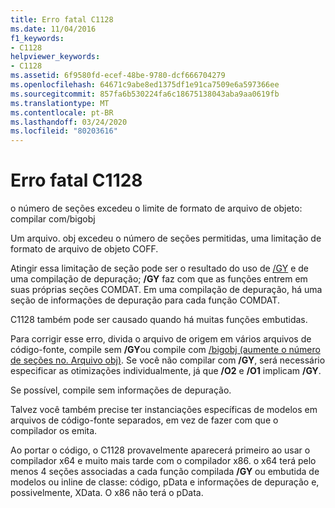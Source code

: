 ```yaml
---
title: Erro fatal C1128
ms.date: 11/04/2016
f1_keywords:
- C1128
helpviewer_keywords:
- C1128
ms.assetid: 6f9580fd-ecef-48be-9780-dcf666704279
ms.openlocfilehash: 64671c9abe8ed1375df1e91ca7509e6a597366ee
ms.sourcegitcommit: 857fa6b530224fa6c18675138043aba9aa0619fb
ms.translationtype: MT
ms.contentlocale: pt-BR
ms.lasthandoff: 03/24/2020
ms.locfileid: "80203616"
---
```

# <a name="fatal-error-c1128"></a>Erro fatal C1128

o número de seções excedeu o limite de formato de arquivo de objeto: compilar com/bigobj

Um arquivo. obj excedeu o número de seções permitidas, uma limitação de formato de arquivo de objeto COFF.

Atingir essa limitação de seção pode ser o resultado do uso de [/GY](../../build/reference/gy-enable-function-level-linking.md) e de uma compilação de depuração; **/GY** faz com que as funções entrem em suas próprias seções COMDAT. Em uma compilação de depuração, há uma seção de informações de depuração para cada função COMDAT.

C1128 também pode ser causado quando há muitas funções embutidas.

Para corrigir esse erro, divida o arquivo de origem em vários arquivos de código-fonte, compile sem **/GY**ou compile com [/bigobj (aumente o número de seções no. Arquivo obj)](../../build/reference/bigobj-increase-number-of-sections-in-dot-obj-file.md).  Se você não compilar com **/GY**, será necessário especificar as otimizações individualmente, já que **/O2** e **/O1** implicam **/GY**.

Se possível, compile sem informações de depuração.

Talvez você também precise ter instanciações específicas de modelos em arquivos de código-fonte separados, em vez de fazer com que o compilador os emita.

Ao portar o código, o C1128 provavelmente aparecerá primeiro ao usar o compilador x64 e muito mais tarde com o compilador x86. o x64 terá pelo menos 4 seções associadas a cada função compilada **/GY** ou embutida de modelos ou inline de classe: código, pData e informações de depuração e, possivelmente, XData.  O x86 não terá o pData.
